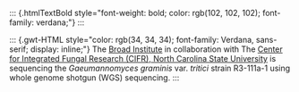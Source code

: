 ::: {.htmlTextBold style="font-weight: bold; color: rgb(102, 102, 102); font-family: verdana;"}
:::

::: {.gwt-HTML style="color: rgb(34, 34, 34); font-family: Verdana, sans-serif; display: inline;"}
The [Broad Institute](http://www.broad.mit.edu/seq/msc/) in
collaboration with The [Center for Integrated Fungal Research (CIFR),
North Carolina State
University](http://www.cifr.ncsu.edu/researchprojects/dean.html) is
sequencing the *Gaeumannomyces graminis* var. *tritici* strain R3-111a-1
using whole genome shotgun (WGS) sequencing.
:::
